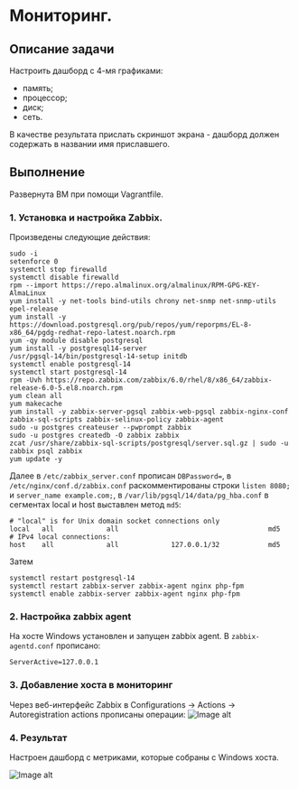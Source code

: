 # Мониторинг.

## Описание задачи

Настроить дашборд с 4-мя графиками:
- память;
- процессор;
- диск;
- сеть.

В качестве результата прислать скриншот экрана - дашборд должен содержать в названии имя приславшего.

## Выполнение

Развернута ВМ при помощи Vagrantfile.

### 1. Установка и настройка Zabbix.

Произведены следующие действия:
```console
sudo -i
setenforce 0
systemctl stop firewalld
systemctl disable firewalld
rpm --import https://repo.almalinux.org/almalinux/RPM-GPG-KEY-AlmaLinux
yum install -y net-tools bind-utils chrony net-snmp net-snmp-utils epel-release
yum install -y https://download.postgresql.org/pub/repos/yum/reporpms/EL-8-x86_64/pgdg-redhat-repo-latest.noarch.rpm
yum -qy module disable postgresql
yum install -y postgresql14-server
/usr/pgsql-14/bin/postgresql-14-setup initdb
systemctl enable postgresql-14
systemctl start postgresql-14
rpm -Uvh https://repo.zabbix.com/zabbix/6.0/rhel/8/x86_64/zabbix-release-6.0-5.el8.noarch.rpm
yum clean all
yum makecache
yum install -y zabbix-server-pgsql zabbix-web-pgsql zabbix-nginx-conf zabbix-sql-scripts zabbix-selinux-policy zabbix-agent
sudo -u postgres createuser --pwprompt zabbix
sudo -u postgres createdb -O zabbix zabbix
zcat /usr/share/zabbix-sql-scripts/postgresql/server.sql.gz | sudo -u zabbix psql zabbix
yum update -y
```
Далее в `/etc/zabbix_server.conf` прописан `DBPassword=`,
в `/etc/nginx/conf.d/zabbix.conf` раскомментированы строки `listen 8080;` и `server_name example.com;`,
в `/var/lib/pgsql/14/data/pg_hba.conf` в сегментах local и host выставлен метод `md5`:
```
# "local" is for Unix domain socket connections only
local   all             all                                     md5
# IPv4 local connections:
host    all             all             127.0.0.1/32            md5
```
Затем
```
systemctl restart postgresql-14
systemctl restart zabbix-server zabbix-agent nginx php-fpm
systemctl enable zabbix-server zabbix-agent nginx php-fpm
```

### 2. Настройка zabbix agent

На хосте Windows установлен и запущен zabbix agent.
В `zabbix-agentd.conf` прописано:
```
ServerActive=127.0.0.1
```

### 3. Добавление хоста в мониторинг

Через веб-интерфейс Zabbix в Configurations -> Actions -> Autoregistration actions прописаны операции:
![Image alt]()

### 4. Результат

Настроен дашборд с метриками, которые собраны с Windows хоста.

![Image alt]()